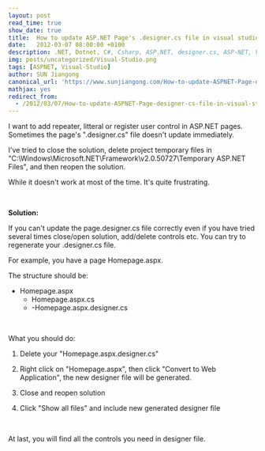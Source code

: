 ```yaml
---
layout: post
read_time: true
show_date: true
title:  How to update ASP.NET Page's .designer.cs file in visual studio
date:   2012-03-07 08:00:00 +0100
description: .NET, Dotnet, C#, Csharp, ASP.NET, designer.cs, ASP-NET, Visual Studio
img: posts/uncategorized/Visual-Studio.png
tags: [ASPNET, Visual-Studio]
author: SUN Jiangong
canonical_url: 'https://www.sunjiangong.com/How-to-update-ASPNET-Page-designer-cs-file-in-visual-studio.html'
mathjax: yes
redirect_from:
  - /2012/03/07/How-to-update-ASPNET-Page-designer-cs-file-in-visual-studio.html
---
```


I want to add repeater, litteral or register user control in ASP.NET pages. Sometimes the page's ".designer.cs" file doesn't update immediately.

I've tried to close the solution, delete project temporary files in "C:\Windows\Microsoft.NET\Framework\v2.0.50727\Temporary ASP.NET Files", and then reopen the solution.

While it doesn't work at most of the time. It's quite frustrating.

<!--more-->
<br />

**Solution:**

If you can't update the page.designer.cs file correctly even if you have tried several times close/open solution, add/delete controls etc. You can try to regenerate your .designer.cs file.

For example, you have a page Homepage.aspx. 

The structure should be:

- Homepage.aspx
  - Homepage.aspx.cs
  - -Homepage.aspx.designer.cs

<br />

What you should do:

1) Delete your "Homepage.aspx.designer.cs"

2) Right click on "Homepage.aspx", then click "Convert to Web Application", the new designer file will be generated.

3) Close and reopen solution

4) Click "Show all files" and include new generated designer file

<br />

At last, you will find all the controls you need in designer file.